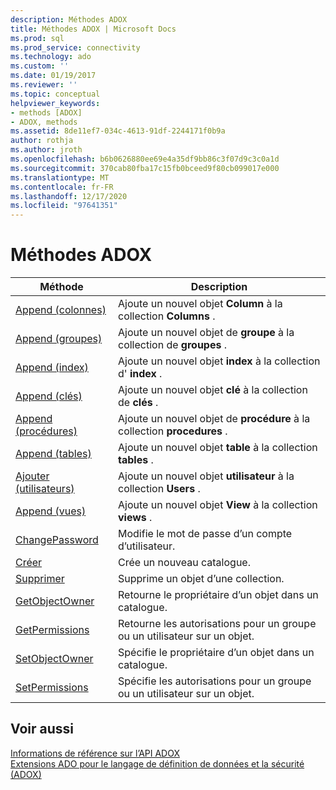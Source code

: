 ```yaml
---
description: Méthodes ADOX
title: Méthodes ADOX | Microsoft Docs
ms.prod: sql
ms.prod_service: connectivity
ms.technology: ado
ms.custom: ''
ms.date: 01/19/2017
ms.reviewer: ''
ms.topic: conceptual
helpviewer_keywords:
- methods [ADOX]
- ADOX, methods
ms.assetid: 8de11ef7-034c-4613-91df-2244171f0b9a
author: rothja
ms.author: jroth
ms.openlocfilehash: b6b0626880ee69e4a35df9bb86c3f07d9c3c0a1d
ms.sourcegitcommit: 370cab80fba17c15fb0bceed9f80cb099017e000
ms.translationtype: MT
ms.contentlocale: fr-FR
ms.lasthandoff: 12/17/2020
ms.locfileid: "97641351"
---
```

# <a name="adox-methods"></a>Méthodes ADOX

|Méthode|Description|  
|-|-|  
|[Append (colonnes)](./append-method-adox-columns.md)|Ajoute un nouvel objet **Column** à la collection **Columns** .|  
|[Append (groupes)](./append-method-adox-groups.md)|Ajoute un nouvel objet de **groupe** à la collection de **groupes** .|  
|[Append (index)](./append-method-adox-indexes.md)|Ajoute un nouvel objet **index** à la collection d' **index** .|  
|[Append (clés)](./append-method-adox-keys.md)|Ajoute un nouvel objet **clé** à la collection de **clés** .|  
|[Append (procédures)](./append-method-adox-procedures.md)|Ajoute un nouvel objet de **procédure** à la collection **procedures** .|  
|[Append (tables)](./append-method-adox-tables.md)|Ajoute un nouvel objet **table** à la collection **tables** .|  
|[Ajouter (utilisateurs)](./append-method-adox-users.md)|Ajoute un nouvel objet **utilisateur** à la collection **Users** .|  
|[Append (vues)](./append-method-adox-views.md)|Ajoute un nouvel objet **View** à la collection **views** .|  
|[ChangePassword](./changepassword-method-adox.md)|Modifie le mot de passe d’un compte d’utilisateur.|  
|[Créer](./create-method-adox.md)|Crée un nouveau catalogue.|  
|[Supprimer](./delete-method-adox-collections.md)|Supprime un objet d’une collection.|  
|[GetObjectOwner](./getobjectowner-method-adox.md)|Retourne le propriétaire d’un objet dans un catalogue.|  
|[GetPermissions](./getpermissions-method-adox.md)|Retourne les autorisations pour un groupe ou un utilisateur sur un objet.|  
|[SetObjectOwner](./setobjectowner-method.md)|Spécifie le propriétaire d’un objet dans un catalogue.|  
|[SetPermissions](./setpermissions-method-adox.md)|Spécifie les autorisations pour un groupe ou un utilisateur sur un objet.|  
  
## <a name="see-also"></a>Voir aussi  
 [Informations de référence sur l’API ADOX](./adox-object-model.md)   
 [Extensions ADO pour le langage de définition de données et la sécurité (ADOX)](../../guide/extensions/ado-extensions-for-data-definition-language-and-security-adox.md)